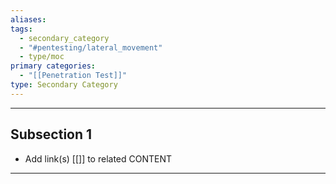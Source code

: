 ```yaml
---
aliases:
tags:
  - secondary_category
  - "#pentesting/lateral_movement"
  - type/moc
primary categories:
  - "[[Penetration Test]]"
type: Secondary Category
---
```


***

## Subsection 1

* Add link(s) [[]] to related CONTENT

***
